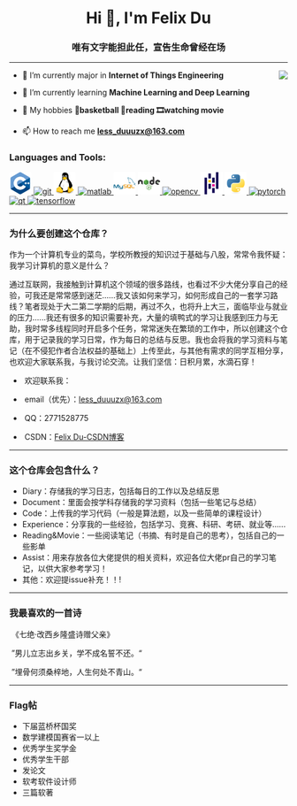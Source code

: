 <h1 align="center">Hi 👋, I'm Felix Du</h1>
<h3 align="center">唯有文字能担此任，宣告生命曾经在场</h3>

------

<a href="https://github.com/Coekyun-Dou">
<img align="right" src="https://github-readme-stats.vercel.app/api?username=Coekyun-Dou&show_icons=true">
</a>

- 🔭 I’m currently major in **Internet of Things Engineering**

- 🌱 I’m currently learning **Machine Learning and Deep Learning**

- 💬 My hobbies **🏀basketball 📔reading 🎞️watching movie**

- 📫 How to reach me **less_duuuzx@163.com**


<h3 align="left">Languages and Tools:</h3>
<p align="left">  <a href="https://www.w3schools.com/cpp/" target="_blank" rel="noreferrer"> <img src="https://raw.githubusercontent.com/devicons/devicon/master/icons/cplusplus/cplusplus-original.svg" alt="cplusplus" width="40" height="40"/> </a> <a href="https://git-scm.com/" target="_blank" rel="noreferrer"> <img src="https://www.vectorlogo.zone/logos/git-scm/git-scm-icon.svg" alt="git" width="40" height="40"/> </a> <a href="https://www.linux.org/" target="_blank" rel="noreferrer"> <img src="https://raw.githubusercontent.com/devicons/devicon/master/icons/linux/linux-original.svg" alt="linux" width="40" height="40"/> </a> <a href="https://www.mathworks.com/" target="_blank" rel="noreferrer"> <img src="https://upload.wikimedia.org/wikipedia/commons/2/21/Matlab_Logo.png" alt="matlab" width="40" height="40"/> </a> <a href="https://www.mysql.com/" target="_blank" rel="noreferrer"> <img src="https://raw.githubusercontent.com/devicons/devicon/master/icons/mysql/mysql-original-wordmark.svg" alt="mysql" width="40" height="40"/> </a> <a href="https://nodejs.org" target="_blank" rel="noreferrer"> <img src="https://raw.githubusercontent.com/devicons/devicon/master/icons/nodejs/nodejs-original-wordmark.svg" alt="nodejs" width="40" height="40"/> </a> <a href="https://opencv.org/" target="_blank" rel="noreferrer"> <img src="https://www.vectorlogo.zone/logos/opencv/opencv-icon.svg" alt="opencv" width="40" height="40"/> </a> <a href="https://pandas.pydata.org/" target="_blank" rel="noreferrer"> <img src="https://raw.githubusercontent.com/devicons/devicon/2ae2a900d2f041da66e950e4d48052658d850630/icons/pandas/pandas-original.svg" alt="pandas" width="40" height="40"/> </a> <a href="https://www.python.org" target="_blank" rel="noreferrer"> <img src="https://raw.githubusercontent.com/devicons/devicon/master/icons/python/python-original.svg" alt="python" width="40" height="40"/> </a> <a href="https://pytorch.org/" target="_blank" rel="noreferrer"> <img src="https://www.vectorlogo.zone/logos/pytorch/pytorch-icon.svg" alt="pytorch" width="40" height="40"/> </a> <a href="https://www.qt.io/" target="_blank" rel="noreferrer"> <img src="https://upload.wikimedia.org/wikipedia/commons/0/0b/Qt_logo_2016.svg" alt="qt" width="40" height="40"/> </a> <a href="https://www.tensorflow.org" target="_blank" rel="noreferrer"> <img src="https://www.vectorlogo.zone/logos/tensorflow/tensorflow-icon.svg" alt="tensorflow" width="40" height="40"/> </a> </p>

------

### 为什么要创建这个仓库？

​        作为一个计算机专业的菜鸟，学校所教授的知识过于基础与八股，常常令我怀疑：我学习计算机的意义是什么？

​        通过互联网，我接触到计算机这个领域的很多路线，也看过不少大佬分享自己的经验，可我还是常常感到迷茫......我又该如何来学习，如何形成自己的一套学习路线？笔者现处于大二第二学期的后期，再过不久，也将升上大三，面临毕业与就业的压力......我还有很多的知识需要补充，大量的填鸭式的学习让我感到压力与无助，我时常多线程同时开启多个任务，常常迷失在繁琐的工作中，所以创建这个仓库，用于记录我的学习日常，作为每日的总结与反思。我也会将我的学习资料与笔记（在不侵犯作者合法权益的基础上）上传至此，与其他有需求的同学互相分享，也欢迎大家联系我，与我讨论交流。让我们坚信：日积月累，水滴石穿！

- ​	欢迎联系我：

- ​	email（优先）：less_duuuzx@163.com

- ​	QQ：2771528775

- ​	CSDN：[Felix Du-CSDN博客](https://blog.csdn.net/less_duuuzx?spm=1010.2135.3001.5343)


------

### 这个仓库会包含什么？

- Diary：存储我的学习日志，包括每日的工作以及总结反思
- Document：里面会按学科存储我的学习资料（包括一些笔记与总结）
- Code：上传我的学习代码（一般是算法题，以及一些简单的课程设计）
- Experience：分享我的一些经验，包括学习、竞赛、科研、考研、就业等......
- Reading&Movie：一些阅读笔记（书摘、有时是自己的思考），包括自己的一些影单
- Assist：用来存放各位大佬提供的相关资料，欢迎各位大佬pr自己的学习笔记，以供大家参考学习！
- 其他：欢迎提issue补充！！!

------

### 我最喜欢的一首诗

​	    		《七绝·改西乡隆盛诗赠父亲》

​			”男儿立志出乡关，学不成名誓不还。“

​			”埋骨何须桑梓地，人生何处不青山。“

------

### Flag帖

- 下届蓝桥杯国奖
- 数学建模国赛省一以上
- 优秀学生奖学金
- 优秀学生干部
- 发论文
- 软考软件设计师
- 三篇软著
